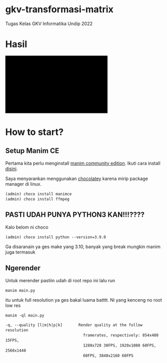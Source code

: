 # gkv-transformasi-matrix
Tugas Kelas GKV Informatika Undip 2022

# Hasil
![Shariyl](./media/videos/main/1080p60/Transformasi.gif)

# How to start?

## Setup Manim CE
Pertama kita perlu menginstall [manim community edition](https://github.com/ManimCommunity/manim). Ikuti cara install [disini](https://docs.manim.community/en/stable/installation.html).

Saya menyarankan menggunakan [chocolatey](https://chocolatey.org/install) karena mirip package manager di linux.
```
(admin) choco install manimce
(admin) choco install ffmpeg
```
## PASTI UDAH PUNYA PYTHON3 KAN!!!????
Kalo belom ni choco
```
(admin) choco install python --version=3.9.0
```
Ga disaranain ya ges make yang 3.10, banyak yang break mungkin manim juga termasuk

## Ngerender
Untuk merender pastiin udah di root repo ini lalu run
```
manim main.py
```
itu untuk full resolution ya ges bakal luama batttt. Ni yang kenceng no root low res
```
manim -ql main.py
```
```
-q, --quality [l|m|h|p|k]       Render quality at the follow resolution
                                  framerates, respectively: 854x480 15FPS,
                                  1280x720 30FPS, 1920x1080 60FPS, 2560x1440
                                  60FPS, 3840x2160 60FPS
```
